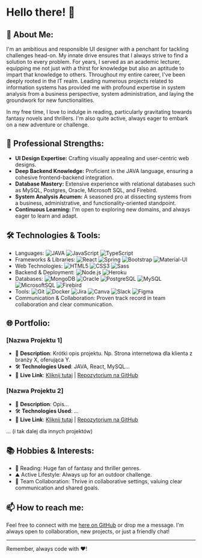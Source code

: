 
# Hello there! 👋

## 🤵 About Me:

I'm an ambitious and responsible UI designer with a penchant for tackling challenges head-on. My innate drive ensures that I always strive to find a solution to every problem. For years, I served as an academic lecturer, equipping me not just with a thirst for knowledge but also an aptitude to impart that knowledge to others. Throughout my entire career, I've been deeply rooted in the IT realm. Leading numerous projects related to information systems has provided me with profound expertise in system analysis from a business perspective, system administration, and laying the groundwork for new functionalities.

In my free time, I love to indulge in reading, particularly gravitating towards fantasy novels and thrillers. I'm also quite active, always eager to embark on a new adventure or challenge.

## 💼 Professional Strengths:

- **UI Design Expertise:** Crafting visually appealing and user-centric web designs.
- **Deep Backend Knowledge:** Proficient in the JAVA language, ensuring a cohesive frontend-backend integration.
- **Database Mastery:** Extensive experience with relational databases such as MySQL, Postgres, Oracle, Microsoft SQL, and Firebird. 
- **System Analysis Acumen:** A seasoned pro at dissecting systems from a business, administrative, and functionality-oriented standpoint.
- **Continuous Learning:** I'm open to exploring new domains, and always eager to learn and adapt.
  
## 🛠️ Technologies & Tools:

- Languages: ![JAVA](https://img.shields.io/badge/Java-ED8B00?style=for-the-badge&logo=java&logoColor=white) ![JavaScript](https://img.shields.io/badge/JavaScript-F7DF1E?style=for-the-badge&logo=javascript&logoColor=black)  ![TypeScript](https://img.shields.io/badge/TypeScript-007ACC?style=for-the-badge&logo=typescript&logoColor=white)
- Frameworks & Libraries: ![React](https://img.shields.io/badge/React-20232A?style=for-the-badge&logo=react&logoColor=61DAFB)  ![Spring](https://img.shields.io/badge/Spring-6DB33F?style=for-the-badge&logo=spring&logoColor=white) ![Bootstrap](https://img.shields.io/badge/Bootstrap-7952B3?style=for-the-badge&logo=bootstrap&logoColor=white) ![Material-UI](https://img.shields.io/badge/Material--UI-0081CB?style=for-the-badge&logo=material-ui&logoColor=white)
- Web Technologies: ![HTML5](https://img.shields.io/badge/HTML5-E34F26?style=for-the-badge&logo=html5&logoColor=white) ![CSS3](https://img.shields.io/badge/CSS3-1572B6?style=for-the-badge&logo=css3&logoColor=white)  ![Sass](https://img.shields.io/badge/Sass-CC6699?style=for-the-badge&logo=sass&logoColor=white)
- Backend & Deployment: ![Node.js](https://img.shields.io/badge/Node.js-339933?style=for-the-badge&logo=nodedotjs&logoColor=white) ![Heroku](https://img.shields.io/badge/Heroku-430098?style=for-the-badge&logo=heroku&logoColor=white)
- Databases: ![MongoDB](https://img.shields.io/badge/MongoDB-4EA94B?style=for-the-badge&logo=mongodb&logoColor=white) ![Oracle](https://img.shields.io/badge/Oracle-F80000?style=for-the-badge&logo=oracle&logoColor=white) ![PostgreSQL](https://img.shields.io/badge/PostgreSQL-316192?style=for-the-badge&logo=postgresql&logoColor=white) ![MySQL](https://img.shields.io/badge/MySQL-00000F?style=for-the-badge&logo=mysql&logoColor=white) ![MicrosoftSQL](https://img.shields.io/badge/Microsoft_SQL_Server-CC2927?style=for-the-badge&logo=microsoft-sql-server&logoColor=white) ![Firebird](https://img.shields.io/badge/Firebird-B22222?style=for-the-badge)
- Tools: ![Git](https://img.shields.io/badge/Git-F05032?style=for-the-badge&logo=git&logoColor=white) ![Docker](https://img.shields.io/badge/Docker-2496ED?style=for-the-badge&logo=docker&logoColor=white) ![Jira](https://img.shields.io/badge/Jira-0052CC?style=for-the-badge&logo=jira-software&logoColor=white) ![Canva](https://img.shields.io/badge/Canva-00C4CC?style=for-the-badge&logo=canva&logoColor=white) ![Slack](https://img.shields.io/badge/Slack-4A154B?style=for-the-badge&logo=slack&logoColor=white) ![Figma](https://img.shields.io/badge/Figma-F24E1E?style=for-the-badge&logo=figma&logoColor=white) 
- Communication & Collaboration: Proven track record in team collaboration and clear communication.

## 🌐 Portfolio:

### [Nazwa Projektu 1]
- 📝 **Description**: Krótki opis projektu. Np. Strona internetowa dla klienta z branży X, oferująca Y.
- 🛠️ **Technologies Used**: JAVA, React, MySQL...
- 🔗 **Live Link**: [Kliknij tutaj](link_do_strony) | [Repozytorium na GitHub](link_do_repo)

### [Nazwa Projektu 2]
- 📝 **Description**: Opis...
- 🛠️ **Technologies Used**: ...
- 🔗 **Live Link**: [Kliknij tutaj](link_do_strony) | [Repozytorium na GitHub](link_do_repo)

... (i tak dalej dla innych projektów)


## 📚 Hobbies & Interests:

- 📖 Reading: Huge fan of fantasy and thriller genres.
- ⛰️ Active Lifestyle: Always up for an outdoor challenge.
- 🤝 Team Collaboration: Thrive in collaborative settings, valuing clear communication and shared goals.

## 📫 How to reach me:
Feel free to connect with me [here on GitHub](https://github.com/artipok) or drop me a message. I'm always open to collaboration, new projects, or just a friendly chat!

---

Remember, always code with ❤️!
